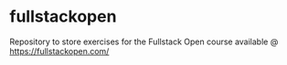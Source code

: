 # fullstackopen
Repository to store exercises for the Fullstack Open course available @ https://fullstackopen.com/
